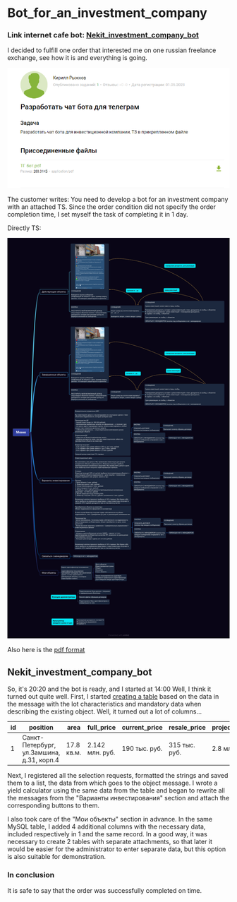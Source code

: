 # Bot_for_an_investment_company
### Link internet cafe bot: [Nekit_investment_company_bot](http://t.me/Nekit_investment_company_bot)

I decided to fulfill one order that interested me on one russian freelance exchange, see how it is and everything is going.

![order](order.png)

The customer writes: You need to develop a bot for an investment company with an attached TS.
Since the order condition did not specify the order completion time, I set myself the task of completing it in 1 day.

Directly TS:

![TS](TS_on_the_bot.jpg)

Also here is the [pdf format](TS_on_the_bot.pdf)

## Nekit_investment_company_bot

So, it's 20:20 and the bot is ready, and I started at 14:00
Well, I think it turned out quite well. First, I started [creating a table](create_table_Invest_comp.sql) based on the data in the message with the lot characteristics and mandatory data when describing the existing object. Well, it turned out a lot of columns...

| id | position                                  | area       | full_price      | current_price | resale_price  | projected_price_no_repair | projected_price_whith_repair | planned_profitability | yearly | implementation_period | amount_of_attraction     | iden   | summa   | opisanie                     | status  |
----|-------------------------------------------|------------|-----------------|---------------|---------------|---------------------------|------------------------------|-----------------------|--------|-----------------------|--------------------------|--------|---------|------------------------------|---------|
|  1 | Cанкт-Петербург, ул.Замшина, д.31, корп.4 | 17.8 кв.м. | 2.142 млн. руб. | 190 тыс. руб. | 315 тыс. руб. | 2.8 млн. руб.             | 3.2 млн. руб.                | 20-24%                | 36-41% | 3-4 мес.              | от 0.3 до 1.15 млн. руб. | Nikita | 1000000 | помещение площадью 17,8 кв.м | нежилое |

Next, I registered all the selection requests, formatted the strings and saved them to a list, the data from which goes to the object message. I wrote a yield calculator using the same data from the table and began to rewrite all the messages from the "Варианты инвестирования" section and attach the corresponding buttons to them.

I also took care of the "Мои объекты" section in advance. In the same MySQL table, I added 4 additional columns with the necessary data, included respectively in 1 and the same record. In a good way, it was necessary to create 2 tables with separate attachments, so that later it would be easier for the administrator to enter separate data, but this option is also suitable for demonstration.

### In conclusion
It is safe to say that the order was successfully completed on time.